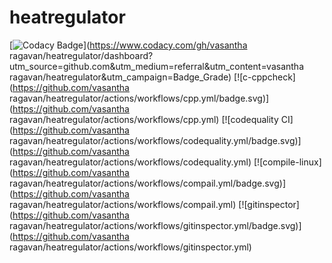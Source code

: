 # heatregulator
[![Codacy Badge](https://app.codacy.com/project/badge/Grade/b7443246d5534045b3a400afcfcf6564)](https://www.codacy.com/gh/vasantha ragavan/heatregulator/dashboard?utm_source=github.com&amp;utm_medium=referral&amp;utm_content=vasantha ragavan/heatregulator&amp;utm_campaign=Badge_Grade)
[![c-cppcheck](https://github.com/vasantha ragavan/heatregulator/actions/workflows/cpp.yml/badge.svg)](https://github.com/vasantha ragavan/heatregulator/actions/workflows/cpp.yml)
[![codequality CI](https://github.com/vasantha ragavan/heatregulator/actions/workflows/codequality.yml/badge.svg)](https://github.com/vasantha ragavan/heatregulator/actions/workflows/codequality.yml)
[![compile-linux](https://github.com/vasantha ragavan/heatregulator/actions/workflows/compail.yml/badge.svg)](https://github.com/vasantha ragavan/heatregulator/actions/workflows/compail.yml)
[![gitinspector](https://github.com/vasantha ragavan/heatregulator/actions/workflows/gitinspector.yml/badge.svg)](https://github.com/vasantha ragavan/heatregulator/actions/workflows/gitinspector.yml)
